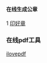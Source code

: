 
#### 在线生成公章

1 [印好章](https://www.btbsm.com/)

### 在线pdf工具

[ilovepdf](https://www.ilovepdf.com/zh-cn)
